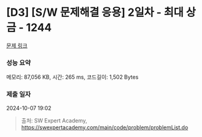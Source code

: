 # [D3] [S/W 문제해결 응용] 2일차 - 최대 상금 - 1244 

[문제 링크](https://swexpertacademy.com/main/code/problem/problemDetail.do?contestProbId=AV15Khn6AN0CFAYD) 

### 성능 요약

메모리: 87,056 KB, 시간: 265 ms, 코드길이: 1,502 Bytes

### 제출 일자

2024-10-07 19:02



> 출처: SW Expert Academy, https://swexpertacademy.com/main/code/problem/problemList.do